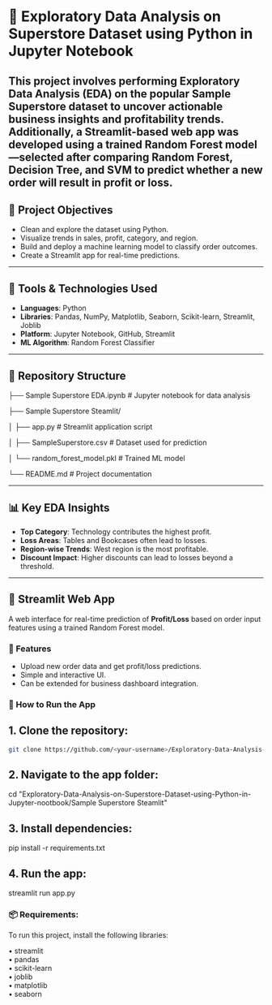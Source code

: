 # 🧪 Exploratory Data Analysis on Superstore Dataset using Python in Jupyter Notebook

This project involves performing **Exploratory Data Analysis (EDA)** on the popular **Sample Superstore** dataset to uncover actionable business insights and profitability trends. Additionally, a **Streamlit-based web app** was developed using a trained **Random Forest** model—selected after comparing **Random Forest, Decision Tree, and SVM** to predict whether a new order will result in **profit or loss**.
---

## 📌 Project Objectives

- Clean and explore the dataset using Python.
- Visualize trends in sales, profit, category, and region.
- Build and deploy a machine learning model to classify order outcomes.
- Create a Streamlit app for real-time predictions.

---

## 🧰 Tools & Technologies Used

- **Languages**: Python
- **Libraries**: Pandas, NumPy, Matplotlib, Seaborn, Scikit-learn, Streamlit, Joblib
- **Platform**: Jupyter Notebook, GitHub, Streamlit
- **ML Algorithm**: Random Forest Classifier

---

## 📁 Repository Structure

├── Sample Superstore EDA.ipynb # Jupyter notebook for data analysis

├── Sample Superstore Steamlit/

│ ├── app.py # Streamlit application script

│ ├── SampleSuperstore.csv # Dataset used for prediction

│ └── random_forest_model.pkl # Trained ML model

└── README.md # Project documentation


---

## 📊 Key EDA Insights

- **Top Category**: Technology contributes the highest profit.
- **Loss Areas**: Tables and Bookcases often lead to losses.
- **Region-wise Trends**: West region is the most profitable.
- **Discount Impact**: Higher discounts can lead to losses beyond a threshold.

---

## 🚀 Streamlit Web App

A web interface for real-time prediction of **Profit/Loss** based on order input features using a trained Random Forest model.

### 🔮 Features

- Upload new order data and get profit/loss predictions.
- Simple and interactive UI.
- Can be extended for business dashboard integration.

### 🏃 How to Run the App

## 1. Clone the repository:
   ```bash
   git clone https://github.com/<your-username>/Exploratory-Data-Analysis-on-Superstore-Dataset-using-Python-in-Jupyter-nootbook.git
```

## 2. Navigate to the app folder:

   cd "Exploratory-Data-Analysis-on-Superstore-Dataset-using-Python-in-Jupyter-nootbook/Sample Superstore Steamlit"

## 3. Install dependencies:

   pip install -r requirements.txt

## 4. Run the app:

   streamlit run app.py


### 📦 Requirements:
To run this project, install the following libraries:

• streamlit  
• pandas  
• scikit-learn  
• joblib  
• matplotlib  
• seaborn  
